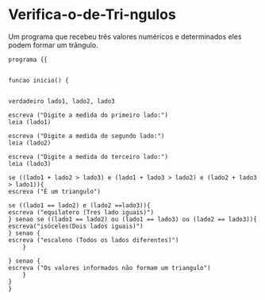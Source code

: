 # Verifica-o-de-Tri-ngulos
Um programa que recebeu três valores numéricos e determinados eles podem formar um trângulo.
 

	programa {{

	
	funcao inicio() {
	

	verdadeiro lado1, lado2, lado3

	escreva ("Digite a medida do primeiro lado:")
	leia (lado1)

	escreva ("Digite a medida do segundo lado:")
	leia (lado2)

	escreva ("Digite a medida do terceiro lado:")
	leia (lado3)

	se ((lado1 + lado2 > lado3) e (lado1 + lado3 > lado2) e (lado2 + lado3 > lado1)){
	escreva ("É um triangulo")
		
	se ((lado1 == lado2) e (lado2 ==lado3)){
	escreva ("equilatero (Tres lado iguais)")
	} senao se ((lado1 == lado2) ou (lado1 == lado3) ou (lado2 == lado3)){
	escreva("isóceles(Dois lados iguais)")
	} senao {
	escreva ("escaleno (Todos os lados diferentes)")
		}
		
	} senao {
	escreva ("Os valores informados não formam um triangulo")
		}
	}
	}
